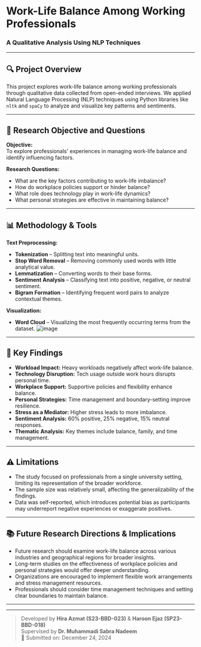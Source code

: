 # Work-Life Balance Among Working Professionals  
### A Qualitative Analysis Using NLP Techniques

---

## 🔍 Project Overview
This project explores work-life balance among working professionals through qualitative data collected from open-ended interviews. We applied Natural Language Processing (NLP) techniques using Python libraries like `nltk` and `spaCy` to analyze and visualize key patterns and sentiments.

---

## 🧪 Research Objective and Questions

**Objective:**  
To explore professionals' experiences in managing work-life balance and identify influencing factors.

**Research Questions:**
- What are the key factors contributing to work-life imbalance?
- How do workplace policies support or hinder balance?
- What role does technology play in work-life dynamics?
- What personal strategies are effective in maintaining balance?

---

## 📊 Methodology & Tools

**Text Preprocessing:**
- **Tokenization** – Splitting text into meaningful units.
- **Stop Word Removal** – Removing commonly used words with little analytical value.
- **Lemmatization** – Converting words to their base forms.
- **Sentiment Analysis** – Classifying text into positive, negative, or neutral sentiment.
- **Bigram Formation** – Identifying frequent word pairs to analyze contextual themes.

**Visualization:**
- **Word Cloud** – Visualizing the most frequently occurring terms from the dataset.
  ![image](https://github.com/user-attachments/assets/924757ea-39f9-4be8-aba3-8603b06e5814)


---

## 🔎 Key Findings
- **Workload Impact:** Heavy workloads negatively affect work-life balance.  
- **Technology Disruption:** Tech usage outside work hours disrupts personal time.  
- **Workplace Support:** Supportive policies and flexibility enhance balance.  
- **Personal Strategies:** Time management and boundary-setting improve resilience.  
- **Stress as a Mediator:** Higher stress leads to more imbalance.  
- **Sentiment Analysis:** 60% positive, 25% negative, 15% neutral responses.  
- **Thematic Analysis:** Key themes include balance, family, and time management.

---

## ⚠️ Limitations
- The study focused on professionals from a single university setting, limiting its representation of the broader workforce.
- The sample size was relatively small, affecting the generalizability of the findings.
- Data was self-reported, which introduces potential bias as participants may underreport negative experiences or exaggerate positives.

---

## 📚 Future Research Directions & Implications
- Future research should examine work-life balance across various industries and geographical regions for broader insights.
- Long-term studies on the effectiveness of workplace policies and personal strategies would offer deeper understanding.
- Organizations are encouraged to implement flexible work arrangements and stress management resources.
- Professionals should consider time management techniques and setting clear boundaries to maintain balance.

---
---

> Developed by **Hira Azmat (S23-BBD-023)** & **Haroon Ejaz (SP23-BBD-018)**  
> Supervised by **Dr. Muhammadi Sabra Nadeem**  
> 📅 Submitted on: December 24, 2024

